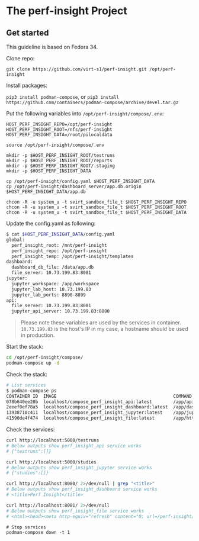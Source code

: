 # The perf-insight Project

## Get started

This guideline is based on Fedora 34.

Clone repo:

`git clone https://github.com/virt-s1/perf-insight.git /opt/perf-insight`

Install packages:

`pip3 install podman-compose`, or
`pip3 install https://github.com/containers/podman-compose/archive/devel.tar.gz`

Put the following variables into `/opt/perf-insight/compose/.env`:

```
HOST_PERF_INSIGHT_REPO=/opt/perf-insight
HOST_PERF_INSIGHT_ROOT=/nfs/perf-insight
HOST_PERF_INSIGHT_DATA=/root/pilocaldata
```

```
source /opt/perf-insight/compose/.env

mkdir -p $HOST_PERF_INSIGHT_ROOT/testruns
mkdir -p $HOST_PERF_INSIGHT_ROOT/reports
mkdir -p $HOST_PERF_INSIGHT_ROOT/.staging
mkdir -p $HOST_PERF_INSIGHT_DATA

cp /opt/perf-insight/config.yaml $HOST_PERF_INSIGHT_DATA
cp /opt/perf-insight/dashboard_server/app.db.origin $HOST_PERF_INSIGHT_DATA/app.db

chcon -R -u system_u -t svirt_sandbox_file_t $HOST_PERF_INSIGHT_REPO
chcon -R -u system_u -t svirt_sandbox_file_t $HOST_PERF_INSIGHT_ROOT
chcon -R -u system_u -t svirt_sandbox_file_t $HOST_PERF_INSIGHT_DATA
```

Update the config.yaml as following:
```bash
$ cat $HOST_PERF_INSIGHT_DATA/config.yaml
global:
  perf_insight_root: /mnt/perf-insight
  perf_insight_repo: /opt/perf-insight
  perf_insight_temp: /opt/perf-insight/templates
dashboard:
  dashboard_db_file: /data/app.db
  file_server: 10.73.199.83:8081
jupyter:
  jupyter_workspace: /app/workspace
  jupyter_lab_host: 10.73.199.83
  jupyter_lab_ports: 8890-8899
api:
  file_server: 10.73.199.83:8081
  jupyter_api_server: 10.73.199.83:8880
```

> Please note these variables are used by the services in container.
> `10.73.199.83` is the host's IP in my case, a hostname should be used in production.

Start the stack:

```bash
cd /opt/perf-insight/compose/
podman-compose up -d
```

Check the stack:

```bash
# List services
$ podman-compose ps
CONTAINER ID  IMAGE                                            COMMAND               CREATED         STATUS             PORTS                                                                                                   NAMES
078b640ee20b  localhost/compose_perf_insight_api:latest        /app/api-server.s...  15 seconds ago  Up 13 seconds ago  0.0.0.0:8081->80/tcp, 0.0.0.0:5000->5000/tcp, 0.0.0.0:8080->8080/tcp, 0.0.0.0:8880-8899->8880-8899/tcp  compose_perf_insight_api_1
2eeef0ef78a5  localhost/compose_perf_insight_dashboard:latest  /app/dashboard-se...  11 seconds ago  Up 11 seconds ago  0.0.0.0:8081->80/tcp, 0.0.0.0:5000->5000/tcp, 0.0.0.0:8080->8080/tcp, 0.0.0.0:8880-8899->8880-8899/tcp  compose_perf_insight_dashboard_1
13938710c411  localhost/compose_perf_insight_jupyter:latest    /app/jupyter-serv...  9 seconds ago   Up 9 seconds ago   0.0.0.0:8081->80/tcp, 0.0.0.0:5000->5000/tcp, 0.0.0.0:8080->8080/tcp, 0.0.0.0:8880-8899->8880-8899/tcp  compose_perf_insight_jupyter_1
41590de4f474  localhost/compose_perf_insight_file:latest       /app/httpd-foregr...  7 seconds ago   Up 7 seconds ago   0.0.0.0:8081->80/tcp, 0.0.0.0:5000->5000/tcp, 0.0.0.0:8080->8080/tcp, 0.0.0.0:8880-8899->8880-8899/tcp  compose_perf_insight_file_1

```

Check the services:

```bash
curl http://localhost:5000/testruns
# Below outputs show perf_insight_api service works
# {"testruns":[]}

curl http://localhost:5000/studies
# Below outputs show perf_insight_jupyter service works
# {"studies":[]}

curl http://localhost:8080/ 2>/dev/null | grep "<title>"
# Below outputs show perf_insight_dashboard service works
# <title>Perf Insight</title>

curl http://localhost:8081/ 2>/dev/null
# Below outputs show perf_insight_file service works
# <html><head><meta http-equiv="refresh" content="0; url=/perf-insight/"/></head></html>
```

```
# Stop services
podman-compose down -t 1
```

